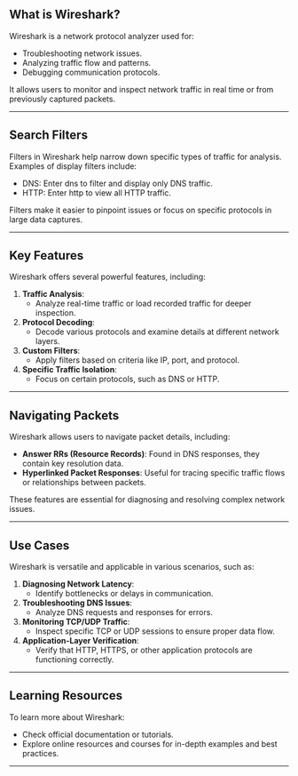 ## What is Wireshark?
Wireshark is a <span class="emphasis">network protocol analyzer</span> used for:
- <span class="emphasis">Troubleshooting</span> network issues.
- <span class="emphasis">Analyzing</span> traffic flow and patterns.
- <span class="emphasis">Debugging</span> communication protocols.

It allows users to monitor and inspect network traffic in real time or from previously captured packets.

---

## Search Filters
Filters in Wireshark help narrow down specific types of traffic for analysis. Examples of display filters include:
- <span class="emphasis">DNS</span>: Enter <span class="emphasis">dns</span> to filter and display only DNS traffic.
- <span class="emphasis">HTTP</span>: Enter <span class="emphasis">http</span> to view all HTTP traffic.

Filters make it easier to pinpoint issues or focus on specific protocols in large data captures.

---

## Key Features
Wireshark offers several powerful features, including:
1. **Traffic Analysis**:
   - Analyze <span class="emphasis">real-time traffic</span> or load <span class="secondEmphasis">recorded traffic</span> for deeper inspection.
2. **Protocol Decoding**:
   - Decode various <span class="emphasis">protocols</span> and examine details at different network layers.
3. **Custom Filters**:
   - Apply filters based on criteria like <span class="emphasis">IP</span>, <span class="secondEmphasis">port</span>, and <span class="secondEmphasis">protocol</span>.
4. **Specific Traffic Isolation**:
   - Focus on certain protocols, such as <span class="emphasis">DNS</span> or <span class="secondEmphasis">HTTP</span>.

---

## Navigating Packets
Wireshark allows users to navigate packet details, including:
- **Answer RRs (Resource Records)**: Found in DNS responses, they contain key resolution data.
- **Hyperlinked Packet Responses**: Useful for tracing specific traffic flows or relationships between packets.

These features are essential for diagnosing and resolving complex network issues.

---

## Use Cases
Wireshark is versatile and applicable in various scenarios, such as:
1. **Diagnosing Network Latency**:
   - Identify bottlenecks or delays in communication.
2. **Troubleshooting DNS Issues**:
   - Analyze <span class="emphasis">DNS requests</span> and <span class="secondEmphasis">responses</span> for errors.
3. **Monitoring TCP/UDP Traffic**:
   - Inspect specific <span class="emphasis">TCP</span> or <span class="secondEmphasis">UDP</span> sessions to ensure proper data flow.
4. **Application-Layer Verification**:
   - Verify that <span class="emphasis">HTTP</span>, <span class="secondEmphasis">HTTPS</span>, or other application protocols are functioning correctly.

---

## Learning Resources
To learn more about Wireshark:
- Check official documentation or tutorials.
- Explore online resources and courses for in-depth examples and best practices.

---

